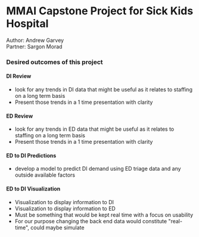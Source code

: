# MMAI Capstone Project for Sick Kids Hospital 

Author: Andrew Garvey     
Partner: Sargon Morad

### Desired outcomes of this project

#### DI Review
-   look for any trends in DI data that might be useful as it relates to staffing on a long term basis
-   Present those trends in a 1 time presentation with clarity

#### ED Review
-   look for any trends in ED data that might be useful as it relates to staffing on a long term basis
-   Present those trends in a 1 time presentation with clarity

#### ED to DI Predictions
-   develop a model to predict DI demand using ED triage data and any outside available factors

#### ED to DI Visualization 
-   Visualization to display information to DI
-   Visualization to display information to ED
-   Must be something that would be kept real time with a focus on usability
-   For our purpose changing the back end data would constitute "real-time", could maybe simulate


